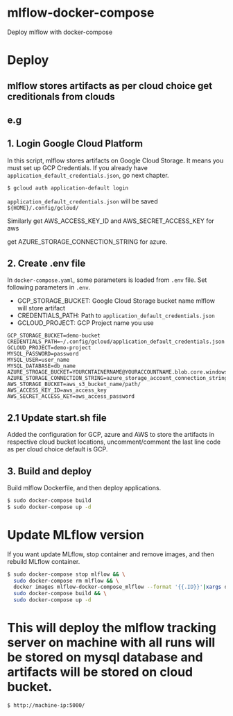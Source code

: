 # mlflow-docker-compose
Deploy mlflow with docker-compose

# Deploy
## mlflow stores artifacts as per cloud choice get creditionals from clouds
## e.g
## 1. Login Google Cloud Platform
In this script, mlflow stores artifacts on Google Cloud Storage.
It means you must set up GCP Credentials.
If you already have `application_default_credentials.json`, go next chapter.

```sh
$ gcloud auth application-default login
```
`application_default_credentials.json` will be saved `${HOME}/.config/gcloud/`

Similarly
get AWS_ACCESS_KEY_ID and AWS_SECRET_ACCESS_KEY for aws

get AZURE_STORAGE_CONNECTION_STRING for azure.

## 2. Create .env file
In `docker-compose.yaml`, some parameters is loaded from `.env` file.
Set following parameters in `.env`.

- GCP_STORAGE_BUCKET: Google Cloud Storage bucket name mlflow will store artifact
- CREDENTIALS_PATH: Path to `application_default_credentials.json`
- GCLOUD_PROJECT: GCP Project name you use

```
GCP_STORAGE_BUCKET=demo-bucket
CREDENTIALS_PATH=~/.config/gcloud/application_default_credentials.json
GCLOUD_PROJECT=demo-project
MYSQL_PASSWORD=password
MYSQL_USER=user_name
MYSQL_DATABASE=db_name
AZURE_STROAGE_BUCKET=YOURCNTAINERNAME@YOURACCOUNTNAME.blob.core.windows.net/PATHOFFOLDER
AZURE_STORAGE_CONNECTION_STRING=azure_storage_account_connection_string
AWS_STORAGE_BUCKET=aws_s3_bucket_name/path/
AWS_ACCESS_KEY_ID=aws_access_key
AWS_SECRET_ACCESS_KEY=aws_access_password
```
## 2.1 Update start.sh file
Added the configuration for GCP, azure and AWS to store the artifacts in respective cloud
bucket locations, uncomment/comment the last line code as per cloud choice default is GCP.

## 3. Build and deploy
Build mlflow Dockerfile, and then deploy applications.

```sh
$ sudo docker-compose build
$ sudo docker-compose up -d
```

# Update MLflow version
If you want update MLflow, stop container and remove images, and then rebuild MLflow container.

```sh
$ sudo docker-compose stop mlflow && \
  sudo docker-compose rm mlflow && \
  docker images mlflow-docker-compose_mlflow --format '{{.ID}}'|xargs docker rmi && \
  sudo docker-compose build && \
  sudo docker-compose up -d
```

# This will deploy the mlflow tracking server on machine with all runs will be stored on mysql database and artifacts will be stored on cloud bucket.
```sh
$ http://machine-ip:5000/
```